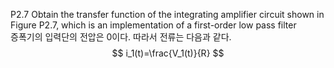 P2.7 Obtain the transfer function of the integrating amplifier circuit shown in Figure P2.7, which is an implementation of a first-order low pass filter  
증폭기의 입력단의 전압은 0이다. 따라서 전류는 다음과 같다.  
$$
i_1(t)=\frac{V_1(t)}{R}
$$
